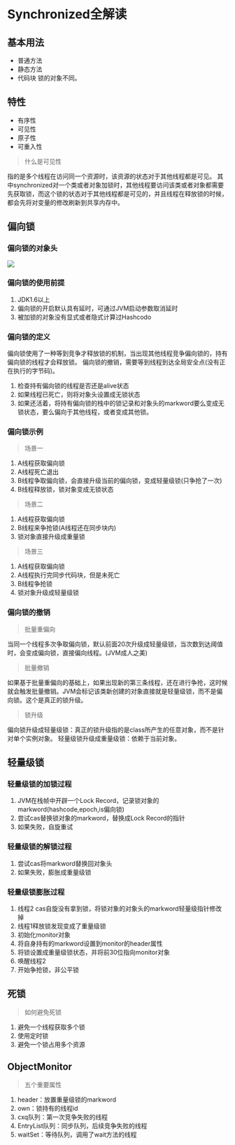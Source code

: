 # Synchronized全解读

## 基本用法
- 普通方法
- 静态方法
- 代码块
锁的对象不同。

## 特性
- 有序性
- 可见性
- 原子性
- 可重入性

> 什么是可见性

指的是多个线程在访问同一个资源时，该资源的状态对于其他线程都是可见。
其中synchronized对一个类或者对象加锁时，其他线程要访问该类或者对象都需要先获取锁，而这个锁的状态对于其他线程都是可见的，并且线程在释放锁的时候，都会先将对变量的修改刷新到共享内存中。

## 偏向锁
### 偏向锁的对象头
![](../../images/xxx.png)

### 偏向锁的使用前提
1. JDK1.6以上
2. 偏向锁的开启默认具有延时，可通过JVM启动参数取消延时
3. 被加锁的对象没有显式或者隐式计算过Hashcodo

### 偏向锁的定义
偏向锁使用了一种等到竞争才释放锁的机制，当出现其他线程竞争偏向锁的，持有偏向锁的线程才会释放锁。
偏向锁的撤销，需要等到线程到达全局安全点(没有正在执行的字节码)。
1. 检查持有偏向锁的线程是否还是alive状态
2. 如果线程已死亡，则将对象头设置成无锁状态
3. 如果还活着，将持有偏向锁的栈中的锁记录和对象头的markword要么变成无锁状态，要么偏向于其他线程，或者变成其他锁。

### 偏向锁示例
> 场景一

1. A线程获取偏向锁
2. A线程死亡退出
3. B线程争取偏向锁，会直接升级当前的偏向锁，变成轻量级锁(只争抢了一次)
4. B线程释放锁，锁对象变成无锁状态

> 场景二

1. A线程获取偏向锁
2. B线程来争抢锁(A线程还在同步块内)
3. 锁对象直接升级成重量锁

> 场景三

1. A线程获取偏向锁
2. A线程执行完同步代码块，但是未死亡
3. B线程争抢锁
4. 锁对象升级成轻量级锁

### 偏向锁的撤销
> 批量重偏向

当同一个线程多次争取偏向锁，默认前面20次升级成轻量级锁，当次数到达阈值时，会变成偏向锁，直接偏向线程。(JVM成人之美)

> 批量撤销

如果基于批量重偏向的基础上，如果出现新的第三条线程，还在进行争抢，这时候就会触发批量撤销。JVM会标记该类新创建的对象直接就是轻量级锁，而不是偏向锁。这个是真正的锁升级。

> 锁升级

偏向锁升级成轻量级锁：真正的锁升级指的是class所产生的任意对象，而不是针对单个实例对象。
轻量级锁升级成重量级锁：依赖于当前对象。

## 轻量级锁
### 轻量级锁的加锁过程
1. JVM在栈帧中开辟一个Lock Record，记录锁对象的markword(hashcode,epoch,is偏向锁)
2. 尝试cas替换锁对象的markword，替换成Lock Record的指针
3. 如果失败，自旋重试
### 轻量级锁的解锁过程
1. 尝试cas将markword替换回对象头
2. 如果失败，膨胀成重量级锁
### 轻量级锁膨胀过程
1. 线程2 cas自旋没有拿到锁，将锁对象的对象头的markword轻量级指针修改掉
2. 线程1释放锁发现变成了重量级锁
3. 初始化monitor对象
4. 将自身持有的markword设置到monitor的header属性
5. 将锁设置成重量级锁状态，并将前30位指向monitor对象
6. 唤醒线程2
7. 开始争抢锁，非公平锁

## 死锁
> 如何避免死锁

1. 避免一个线程获取多个锁
2. 使用定时锁
3. 避免一个锁占用多个资源

## ObjectMonitor
> 五个重要属性

1. header：放置重量级锁的markword
2. own：锁持有的线程id
3. cxq队列：第一次竞争失败的线程
4. EntryList队列：同步队列，后续竞争失败的线程
5. waitSet：等待队列，调用了wait方法的线程
